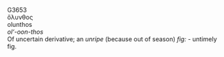 <body>
  <p>G3653<br>  ὄλυνθος  <br> olunthos  <br><i>ol‘-oon-thos </i><br>Of uncertain derivative; an <i>unripe</i> (because out of season) <i>fig:</i> - untimely fig.<br></p>
 </body>